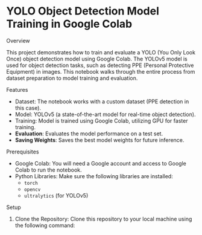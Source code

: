 # YOLO Object Detection Model Training in Google Colab

 Overview

This project demonstrates how to train and evaluate a YOLO (You Only Look Once) object detection model using Google Colab. The YOLOv5 model is used for object detection tasks, such as detecting PPE (Personal Protective Equipment) in images. This notebook walks through the entire process from dataset preparation to model training and evaluation.

Features

- Dataset: The notebook works with a custom dataset (PPE detection in this case).
- Model: YOLOv5 (a state-of-the-art model for real-time object detection).
- Training: Model is trained using Google Colab, utilizing GPU for faster training.
- **Evaluation**: Evaluates the model performance on a test set.
- **Saving Weights**: Saves the best model weights for future inference.
  
Prerequisites

- Google Colab: You will need a Google account and access to Google Colab to run the notebook.
- Python Libraries: Make sure the following libraries are installed:
    - `torch`
    - `opencv`
    - `ultralytics` (for YOLOv5)

 Setup

1. Clone the Repository:
   Clone this repository to your local machine using the following command:


